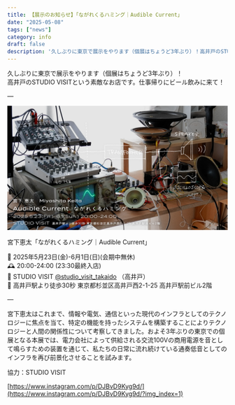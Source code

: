 ```yaml
---
title: 【展示のお知らせ】「ながれくるハミング｜Audible Current」
date: "2025-05-08"
tags: ["news"]
category: info
draft: false
description: '久しぶりに東京で展示をやります（個展はちょうど3年ぶり）！高井戸のSTUDIO VISITという素敵なお店です。…'
---
```


久しぶりに東京で展示をやります（個展はちょうど3年ぶり）！<br>
高井戸のSTUDIO VISITという素敵なお店です。仕事帰りにビール飲みに来て！

—

![image](./audible_current_1.png)


宮下恵太「ながれくるハミング｜Audible Current」

📆 2025年5月23日(金)-6月1日(日)(会期中無休)<br>
🕰️ 20:00-24:00 (23:30最終入店)<br>
📍 STUDIO VISIT [@studio_visit_takaido](https://www.instagram.com/studio_visit_takaido/) （高井戸）<br>
🚶 高井戸駅より徒歩30秒 東京都杉並区高井戸西2-1-25 高井戸駅前ビル2階

—

宮下恵太はこれまで、情報や電気、通信といった現代のインフラとしてのテクノロジーに焦点を当て、特定の機能を持ったシステムを構築することによりテクノロジーと人間の関係性について考察してきました。およそ3年ぶりの東京での個展となる本展では、電力会社によって供給される交流100Vの商用電源を音として鳴らすための装置を通じて、私たちの日常に流れ続けている通奏低音としてのインフラを再び前景化させることを試みます。

協力：STUDIO VISIT

[https://www.instagram.com/p/DJBvD9Kyg9d/](https://www.instagram.com/p/DJBvD9Kyg9d/?img_index=1)
